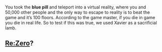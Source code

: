 You took the **blue pill** and teleport into a virtual reality, where you and 50,000 other people and the only way to escape to reality is to beat the game and it’s 100 floors. According to the game master, if you die in game you die in real life. So to test if this was true, we used Xavier as a sacrificial lamb.

## [Re:Zero](../README.md)?
